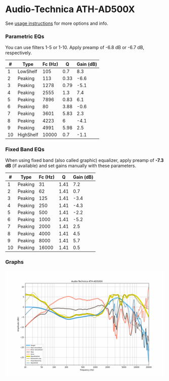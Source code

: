 # Audio-Technica ATH-AD500X
See [usage instructions](https://github.com/jaakkopasanen/AutoEq#usage) for more options and info.

### Parametric EQs
You can use filters 1-5 or 1-10. Apply preamp of -6.8 dB or -6.7 dB, respectively.

|   # | Type      |   Fc (Hz) |    Q |   Gain (dB) |
|-----|-----------|-----------|------|-------------|
|   1 | LowShelf  |       105 | 0.7  |         8.3 |
|   2 | Peaking   |       113 | 0.33 |        -6.6 |
|   3 | Peaking   |      1278 | 0.79 |        -5.1 |
|   4 | Peaking   |      2555 | 1.3  |         7.4 |
|   5 | Peaking   |      7896 | 0.83 |         6.1 |
|   6 | Peaking   |        80 | 3.88 |        -0.6 |
|   7 | Peaking   |      3601 | 5.83 |         2.3 |
|   8 | Peaking   |      4223 | 6    |        -4.1 |
|   9 | Peaking   |      4991 | 5.98 |         2.5 |
|  10 | HighShelf |     10000 | 0.7  |        -1.1 |

### Fixed Band EQs
When using fixed band (also called graphic) equalizer, apply preamp of **-7.3 dB** (if available) and set gains manually with these parameters.

|   # | Type    |   Fc (Hz) |    Q |   Gain (dB) |
|-----|---------|-----------|------|-------------|
|   1 | Peaking |        31 | 1.41 |         7.2 |
|   2 | Peaking |        62 | 1.41 |         0.7 |
|   3 | Peaking |       125 | 1.41 |        -3.4 |
|   4 | Peaking |       250 | 1.41 |        -4.3 |
|   5 | Peaking |       500 | 1.41 |        -2.2 |
|   6 | Peaking |      1000 | 1.41 |        -5.2 |
|   7 | Peaking |      2000 | 1.41 |         2.5 |
|   8 | Peaking |      4000 | 1.41 |         4.5 |
|   9 | Peaking |      8000 | 1.41 |         5.7 |
|  10 | Peaking |     16000 | 1.41 |         0.5 |

### Graphs
![](./Audio-Technica%20ATH-AD500X.png)
